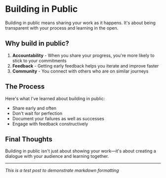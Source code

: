 # Building in Public

Building in public means sharing your work as it happens. It's about being transparent with your process and learning in the open.

## Why build in public?

1. **Accountability** - When you share your progress, you're more likely to stick to your commitments
2. **Feedback** - Getting early feedback helps you iterate and improve faster
3. **Community** - You connect with others who are on similar journeys

## The Process

Here's what I've learned about building in public:

- Share early and often
- Don't wait for perfection
- Document your failures as well as successes
- Engage with feedback constructively

## Final Thoughts

Building in public isn't just about showing your work—it's about creating a dialogue with your audience and learning together.

---

*This is a test post to demonstrate markdown formatting* 